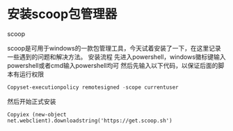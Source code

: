 # 安装scoop包管理器



scoop
<!--more-->

scoop是可用于windows的一款包管理工具，今天试着安装了一下，在这里记录一些遇到的问题和解决方法。
安装流程
先进入powershell，windows徽标键输入powershell或者cmd输入powershell均可
然后先输入以下代码，以保证后面的脚本有运行权限

```powershell
Copyset-executionpolicy remotesigned -scope currentuser
```

然后开始正式安装

```shell
Copyiex (new-object net.webclient).downloadstring('https://get.scoop.sh')
```
